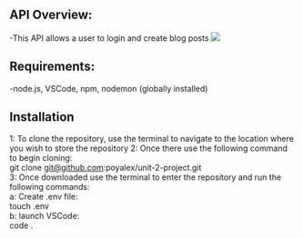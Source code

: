 ## API Overview:
-This API allows a user to login and create blog posts
<img src = "https://imgur.com/a/7ChRFso">
## Requirements:
-node.js, VSCode, npm, nodemon (globally installed)
## Installation
1: To clone the repository, use the terminal to navigate to the location where you wish to store the repository
2: Once there use the following command to begin cloning: <br>
git clone git@github.com:poyalex/unit-2-project.git <br>
3: Once downloaded use the terminal to enter the repository and run the following commands: <br>
a: Create .env file: <br> touch .env<br>
b: launch VSCode:<br> code . <br>
